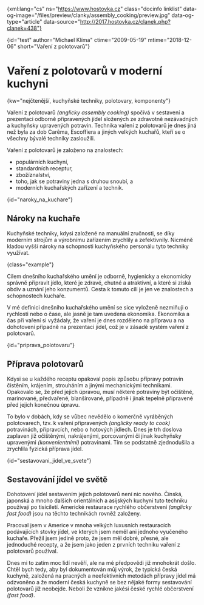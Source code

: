 
{xml:lang="cs" ns="https://www.hostovka.cz" class="docinfo linklist" data-og-image="/files/preview/clanky/assembly_cooking/preview.jpg" data-og-type="article" data-source="http://2017.hostovka.cz/clanek.php?clanek=438"}

{id="test" author="Michael Klíma" ctime="2009-05-19" mtime="2018-12-06" short="Vaření z polotovarů"}

# Vaření z polotovarů v moderní kuchyni

{kw="nejčtenější, kuchyňské techniky, polotovary, komponenty"}

Vaření z polotovarů _(anglicky assembly cooking)_ spočívá v sestavení a prezentaci odborně připravených jídel složených ze zdravotně nezávadných a kuchyňsky upravených potravin. Technika vaření z polotovarů je dnes jiná než byla za dob Carêma, Escoffiera a jiných velkých kuchařů, kteří se o všechny bývalé techniky zasloužili.

Vaření z polotovarů je založeno na znalostech:

  * populárních kuchyní,
  * standardních receptur,
  * zbožíznalství,
  * toho, jak se potraviny jedna s druhou snoubí, a
  * moderních kuchařských zařízení a technik.

{id="naroky\_na\_kuchare"}

## Nároky na kuchaře

Kuchyňské techniky, kdysi založené na manuální zručnosti, se díky moderním strojům a výrobnímu zařízením zrychlily a zefektivnily. Nicméně kladou vyšší nároky na schopnosti kuchyňského personálu tyto techniky využívat.

{class="example"}

Cílem dnešního kuchařského umění je odborně, hygienicky a ekonomicky správně připravit jídlo, které je zdravé, chutné a atraktivní, a které si získá obdiv a uznání jeho konzumentů. Cesta k tomuto cíli je jen ve znalostech a schopnostech kuchaře.

V mé definici dnešního kuchařského umění se sice vyloženě nezmiňuji o rychlosti nebo o čase, ale jasně je tam uvedena ekonomika. Ekonomika a čas při vaření si vyžádaly, že vaření je dnes rozděleno na přípravu a na dohotovení případně na prezentaci jídel, což je v zásadě systém vaření z polotovarů.

{id="priprava_polotovaru"}

## Příprava polotovarů

Kdysi se u každého receptu opakoval popis způsobu přípravy potravin čistěním, krájením, strouháním a jinými mechanickými technikami. Opakovalo se, že před jejich úpravou, musí některé potraviny být očištěné, marinované, předvařené, blanšírované, případně i jinak tepelně připravené před jejich konečnou úpravu.

To bylo v dobách, kdy se vůbec nevědělo o komerčně vyráběných polotovarech, tzv. k vaření připravených _(anglicky ready to cook)_ potravinách, přípravcích, nebo o hotových jídlech. Dnes je trh doslova zaplaven již očištěnými, nakrájenými, porcovanými či jinak kuchyňsky upravenými _(konvenientními)_ potravinami. Tím se podstatně zjednodušila a zrychlila fyzická příprava jídel.

{id="sestavovani\_jidel\_ve_svete"}

## Sestavování jídel ve světě

Dohotovení jídel sestavením jejich polotovarů není nic nového. Čínská, japonská a mnoho dalších orientálních a asijských kuchyní tuto techniku používají po tisíciletí. Americké restaurace rychlého občerstvení _(anglicky fast food)_ jsou na těchto technikách rovněž založeny.

Pracoval jsem v Americe v mnoha velkých luxusních restauracích podávajících stovky jídel, ve kterých jsem neměl ani jednoho vyučeného kuchaře. Přežil jsem jedině proto, že jsem měl dobré, přesné, ale jednoduché recepty, a že jsem jako jeden z prvních techniku vaření z polotovarů používal.

Dnes mi to zatím moc lidí nevěří, ale na mé předpovědi již mnohokrát došlo. Chtěl bych tedy, aby byl dokumentován můj výrok, že typická česká kuchyně, založená na pracných a neefektivních metodách přípravy jídel má odzvoněno a že moderní česká kuchyně se bez nějaké formy sestavování polotovarů již neobejde. Neboli že vznikne jakési české rychlé občerstvení _(fast food)_.

